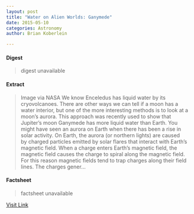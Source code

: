 ```yaml
---
layout: post
title: "Water on Alien Worlds: Ganymede"
date: 2015-05-10
categories: Astronomy
author: Brian Koberlein

---
```



#### Digest
>digest unavailable

#### Extract
>Image via NASA We know Enceledus has liquid water by its cryovolcanoes. There are other ways we can tell if a moon has a water interior, but one of the more interesting methods is to look at a moon’s aurora. This approach was recently used to show that Jupiter’s moon Ganymede has more liquid water than Earth. You might have seen an aurora on Earth when there has been a rise in solar activity. On Earth, the aurora (or northern lights) are caused by charged particles emitted by solar flares that interact with Earth’s magnetic field. When a charge enters Earth’s magnetic field, the magnetic field causes the charge to spiral along the magnetic field. For this reason magnetic fields tend to trap charges along their field lines. The charges gener...

#### Factsheet
>factsheet unavailable

[Visit Link](http://www.fromquarkstoquasars.com/water-on-alien-worlds-ganymede/)


